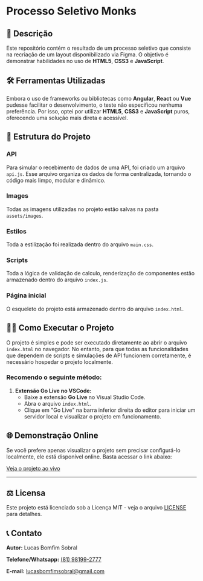 # Processo Seletivo Monks

## 🎯 Descrição

Este repositório contém o resultado de um processo seletivo que consiste na recriação de um layout disponibilizado via Figma. O objetivo é demonstrar habilidades no uso de **HTML5**, **CSS3** e **JavaScript**.

## 🛠️ Ferramentas Utilizadas

Embora o uso de frameworks ou bibliotecas como **Angular**, **React** ou **Vue** pudesse facilitar o desenvolvimento, o teste não especificou nenhuma preferência. Por isso, optei por utilizar **HTML5**, **CSS3** e **JavaScript** puros, oferecendo uma solução mais direta e acessível.

## 📂 Estrutura do Projeto

### API

Para simular o recebimento de dados de uma API, foi criado um arquivo `api.js`. Esse arquivo organiza os dados de forma centralizada, tornando o código mais limpo, modular e dinâmico.

### Images

Todas as imagens utilizadas no projeto estão salvas na pasta `assets/images`.

### Estilos

Toda a estilização foi realizada dentro do arquivo `main.css`.

### Scripts

Toda a lógica de validação de calculo, renderização de componentes estão armazenado dentro do arquivo `index.js`.

### Página inicial

O esqueleto do projeto está armazenado dentro do arquivo `index.html`.

## 👨‍💻 Como Executar o Projeto

O projeto é simples e pode ser executado diretamente ao abrir o arquivo `index.html` no navegador. No entanto, para que todas as funcionalidades que dependem de scripts e simulações de API funcionem corretamente, é necessário hospedar o projeto localmente.

### Recomendo o seguinte método:

1. **Extensão Go Live no VSCode:**
   - Baixe a extensão **Go Live** no Visual Studio Code.
   - Abra o arquivo `index.html`.
   - Clique em "Go Live" na barra inferior direita do editor para iniciar um servidor local e visualizar o projeto em funcionamento.

## 🌐 Demonstração Online

Se você prefere apenas visualizar o projeto sem precisar configurá-lo localmente, ele está disponível online. Basta acessar o link abaixo:

[Veja o projeto ao vivo](https://monks-project.vercel.app/)

---

## ⚖️ Licensa

Este projeto está licenciado sob a Licença MIT - veja o arquivo [LICENSE](LICENSE) para detalhes.

## 📞 Contato

**Autor:** Lucas Bomfim Sobral

**Telefone/Whatsapp:** [(81) 98199-2777](https://api.whatsapp.com/send/?phone=5581981992777&text&type=phone_number&app_absent=0)

**E-mail:** lucasbomfimsobral@gmail.com
